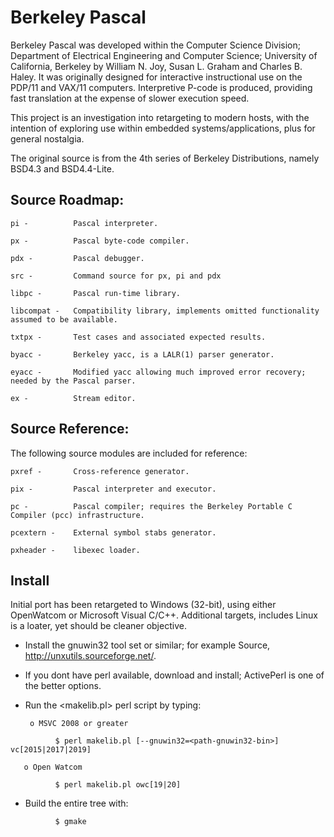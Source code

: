 # Berkeley Pascal

Berkeley Pascal was developed within the Computer Science Division; Department of Electrical Engineering and Computer Science;
University of California, Berkeley by William N. Joy, Susan L. Graham and Charles B. Haley. It was originally designed for interactive instructional use on the PDP/11 and VAX/11 computers. Interpretive P-code is produced, providing fast translation at the expense of slower execution speed. 

This project is an investigation into retargeting to modern hosts, with the intention of exploring use within embedded systems/applications, plus for general nostalgia.  

The original source is from the 4th series of Berkeley Distributions, namely BSD4.3 and BSD4.4-Lite.

## Source Roadmap:

    pi -          Pascal interpreter.
    
    px -          Pascal byte-code compiler.
    
    pdx -         Pascal debugger.   
   
    src -         Command source for px, pi and pdx
    
    libpc -       Pascal run-time library. 
    
    libcompat -   Compatibility library, implements omitted functionality assumed to be available.
    
    txtpx -       Test cases and associated expected results.
    
    byacc -       Berkeley yacc, is a LALR(1) parser generator.
    
    eyacc -       Modified yacc allowing much improved error recovery; needed by the Pascal parser.
    
    ex -          Stream editor.
    

## Source Reference:

The following source modules are included for reference: 
   
    pxref -       Cross-reference generator.

    pix -         Pascal interpreter and executor.

    pc -          Pascal compiler; requires the Berkeley Portable C Compiler (pcc) infrastructure.

    pcextern -    External symbol stabs generator.

    pxheader -    libexec loader. 
 
 
## Install
 
Initial port has been retargeted to Windows (32-bit), using either OpenWatcom or Microsoft Visual C/C++.
Additional targets, includes Linux is a loater, yet should be cleaner objective.
  
* Install the gnuwin32 tool set or similar; for example Source, http://unxutils.sourceforge.net/.

* If you dont have perl available, download and install; ActivePerl is one of the better options. 

* Run the <makelib.pl> perl script by typing:
 
       o MSVC 2008 or greater

```
          $ perl makelib.pl [--gnuwin32=<path-gnuwin32-bin>] vc[2015|2017|2019]
```

       o Open Watcom

```
          $ perl makelib.pl owc[19|20]
```

* Build the entire tree with:

```
          $ gmake
```
